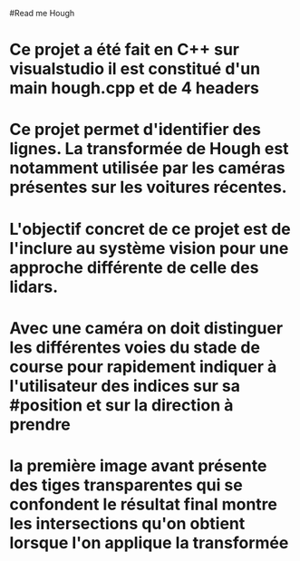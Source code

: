 #Read me Hough
# Ce projet a été fait en C++ sur visualstudio il est constitué d'un main hough.cpp et de 4 headers
# Ce projet permet d'identifier des lignes. La transformée de Hough est notamment utilisée par les caméras présentes sur les voitures récentes.
#

# L'objectif concret de ce projet est de l'inclure au système vision pour une approche différente de celle des lidars.
# Avec une caméra on doit distinguer les différentes voies du stade de course pour rapidement indiquer à l'utilisateur des indices sur sa #position et sur la direction à prendre
# la première image avant présente des tiges transparentes qui se confondent le résultat final montre les intersections qu'on obtient lorsque l'on applique la transformée
